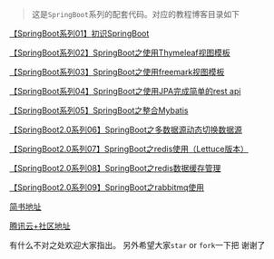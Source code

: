 > 这是`SpringBoot`系列的配套代码。对应的教程博客目录如下

[【SpringBoot系列01】初识SpringBoot](https://www.jianshu.com/p/5c7584a2b008)

[【SpringBoot系列02】SpringBoot之使用Thymeleaf视图模板](https://www.jianshu.com/p/66d1be96ea1e)

[【SpringBoot系列03】SpringBoot之使用freemark视图模板](https://www.jianshu.com/p/ede0d698b0ae)

[【SpringBoot系列04】SpringBoot之使用JPA完成简单的rest api](https://www.jianshu.com/p/b0ece9f17a2f)

[【SpringBoot系列05】SpringBoot之整合Mybatis](https://www.jianshu.com/p/c44dc639cb93)

[【SpringBoot2.0系列06】SpringBoot之多数据源动态切换数据源](https://www.jianshu.com/p/cac4759b2684)

[【SpringBoot2.0系列07】SpringBoot之redis使用（Lettuce版本）](https://www.jianshu.com/p/feef1421ab0b)

[【SpringBoot2.0系列08】SpringBoot之redis数据缓存管理](https://www.jianshu.com/p/6943bb8a9ab8)

[【SpringBoot2.0系列09】SpringBoot之rabbitmq使用](https://www.jianshu.com/p/0d400d30936b)

[简书地址](https://www.jianshu.com/nb/26935871)

[腾讯云+社区地址](https://cloud.tencent.com/developer/column/4803)

有什么不对之处欢迎大家指出。
另外希望大家`star` or `fork`一下把 谢谢了